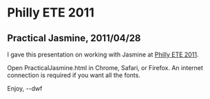 # Philly ETE 2011

## Practical Jasmine, 2011/04/28

I gave this presentation on working with Jasmine at [Philly ETE 2011](http://phillyemergingtech.com).

Open PracticalJasmine.html in Chrome, Safari, or Firefox. An internet connection is required if you want all the fonts.

Enjoy,
--dwf